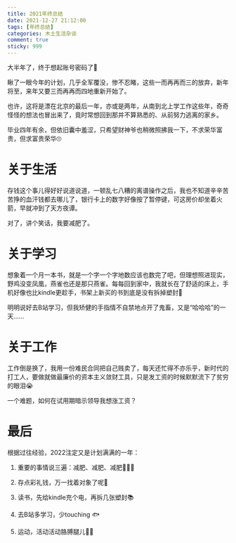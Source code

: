 ```yaml
---
title: 2021年终总结
date: 2021-12-27 21:12:00
tags: [年终总结]
categories: 木土生活杂谈
comment: true
sticky: 999
---
```


大半年了，终于想起账号密码了🙇

瞅了一眼今年的计划，几乎全军覆没，惨不忍睹，这些一而再再而三的放弃，新年将至，来年又要三而再再而四地重新开始了。

也许，这将是漂在北京的最后一年，亦或是两年，从南到北上学工作这些年，奇奇怪怪的想法也冒出来了，竟时常想回到那并不算熟悉的、从前努力逃离的家乡。

毕业四年有余，但依旧囊中羞涩，只希望财神爷也稍微照拂我一下，不求荣华富贵，但求富贵荣华🙄

# 关于生活

存钱这个事儿得好好说道说道，一顿乱七八糟的离谱操作之后，我也不知道辛辛苦苦挣的血汗钱都去哪儿了，银行卡上的数字好像按了暂停键，可这房价却坐着火箭，早就冲到了天方夜谭。

对了，讲个笑话，我要减肥了。

# 关于学习

想象着一个月一本书，就是一个字一个字地数应该也数完了吧，但理想照进现实，野鸡没变凤凰，燕雀也还是那只燕雀。每每回到家中，我就长在了舒适的床上，手机好像也比kindle更趁手，书架上新买的书到底是没有拆掉塑封🤣

明明说好去B站学习，但我矫健的手指情不自禁地点开了鬼畜，又是“哈哈哈”的一天……

# 关于工作

工作倒是换了，我用一份难民合同把自己贱卖了，每天还忙得不亦乐乎，新时代的打工人，要做就做最廉价的资本主义敛财工具，只是发工资的时候默默流下了贫穷的眼泪😭

一个难题，如何在试用期暗示领导我想涨工资？

# 最后

根据过往经验，2022注定又是计划满满的一年：

1. 重要的事情说三遍：减肥、减肥、减肥🏃🏻‍♀️

2. 存点彩礼钱，万一找着对象了呢👰

3. 读书，先给kindle充个电，再拆几张塑封📚

4. 去B站多学习，少touching 🐟

5. 运动，活动活动胳膊腿儿🦵🏻